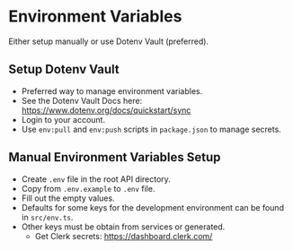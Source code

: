# Environment Variables

Either setup manually or use Dotenv Vault (preferred).

## Setup Dotenv Vault

- Preferred way to manage environment variables.
- See the Dotenv Vault Docs here: https://www.dotenv.org/docs/quickstart/sync
- Login to your account.
- Use `env:pull` and `env:push` scripts in `package.json` to manage secrets.

## Manual Environment Variables Setup

- Create `.env` file in the root API directory.
- Copy from `.env.example` to `.env` file.
- Fill out the empty values.
- Defaults for some keys for the development environment can be found in `src/env.ts`.
- Other keys must be obtain from services or generated.
  - Get Clerk secrets: https://dashboard.clerk.com/
